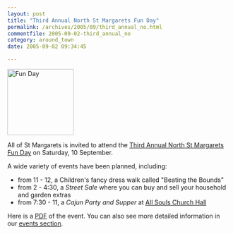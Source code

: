 ```yaml
---
layout: post
title: "Third Annual North St Margarets Fun Day"
permalink: /archives/2005/09/third_annual_no.html
commentfile: 2005-09-02-third_annual_no
category: around_town
date: 2005-09-02 09:34:45

---
```


<img src="/assets/images/2005/nsmra_funday.jpg" width="150" heigh="100" alt="Fun Day" class="right" />

All of St Margarets is invited to attend the [Third Annual North St Margarets Fun Day](/cgi-bin/events.cgi?key=200506300544&action=getevent) on Saturday, 10 September.

A wide variety of events have been planned, including:

-   from 11 - 12, a Children's fancy dress walk called "Beating the Bounds"
-   from 2 - 4:30, a *Street Sale* where you can buy and sell your household and garden extras
-   from 7:30 - 11, a *Cajun Party and Supper* at [All Souls Church Hall](/cgi-bin/directory.cgi?key=200506080805&action=getlisting)

Here is a [PDF](/assets/images/2005//NorthStMargaretsFunDay2005.pdf) of the event. You can also see more detailed information in our [events section](/cgi-bin/events.cgi?key=200506300544&action=getevent).
